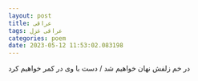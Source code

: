 ```yaml
---
layout: post
title: عراقی
tags: عراقی غزل
categories: poem
date: 2023-05-12 11:53:02.083198
---
```


در خم زلفش نهان خواهیم شد / دست با وی در کمر خواهیم کرد